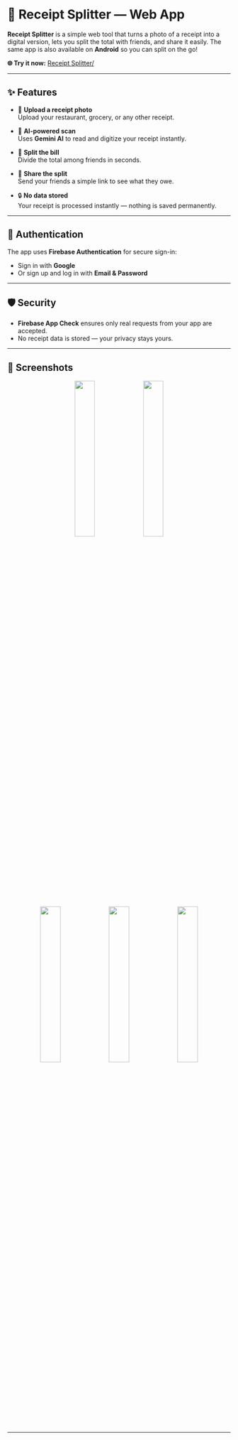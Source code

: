 # 🧾 Receipt Splitter — Web App

**Receipt Splitter** is a simple web tool that turns a photo of a receipt into a digital version, lets you split the total with friends, and share it easily. The same app is also available on **Android** so you can split on the go!

**🌐 Try it now:** [Receipt Splitter/](https://receipt-splitter-it-app.firebaseapp.com/)

---

## ✨ Features

- 📸 **Upload a receipt photo**  
  Upload your restaurant, grocery, or any other receipt.

- 🤖 **AI-powered scan**  
  Uses **Gemini AI** to read and digitize your receipt instantly.

- 👥 **Split the bill**  
  Divide the total among friends in seconds.

- 🔗 **Share the split**  
  Send your friends a simple link to see what they owe.

- 🔒 **No data stored**  
  Your receipt is processed instantly — nothing is saved permanently.

---

## 🔐 Authentication

The app uses **Firebase Authentication** for secure sign-in:
- Sign in with **Google**
- Or sign up and log in with **Email & Password**

---

## 🛡️ Security

- **Firebase App Check** ensures only real requests from your app are accepted.
- No receipt data is stored — your privacy stays yours.

---

## 📸 Screenshots

<p align="center">
  <img src="https://github.com/user-attachments/assets/1c1e14d7-2b25-4b39-a7dc-4c51471eb2ef" width="30%" />
  <img src="https://github.com/user-attachments/assets/06db93f0-b12e-4a67-8027-d0aa4ce57f1b" width="30%" />
</p>

<p align="center">
  <img src="https://github.com/user-attachments/assets/740dd804-fca0-4d20-8fbe-7efdc2d16dad" width="30%" />
  <img src="https://github.com/user-attachments/assets/092bdfac-2495-4247-a459-f1c20a10fb32" width="30%" />
  <img src="https://github.com/user-attachments/assets/2214185f-a7f7-4a04-bfa1-fce8a99b58b8" width="30%" />
</p>

---
